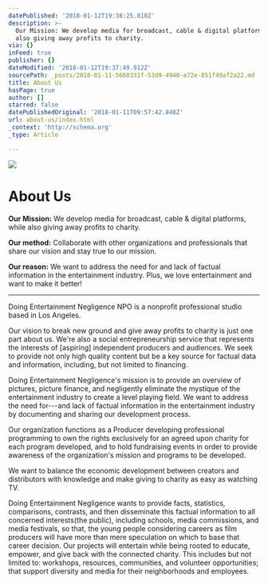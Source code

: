 ```yaml
---
datePublished: '2018-01-12T19:38:25.810Z'
description: >-
  Our Mission: We develop media for broadcast, cable & digital platforms, while
  also giving away profits to charity.
via: {}
inFeed: true
publisher: {}
dateModified: '2018-01-12T19:37:49.912Z'
sourcePath: _posts/2018-01-11-5660331f-53d9-4940-a72e-851f49af2a22.md
title: About Us
hasPage: true
author: []
starred: false
datePublishedOriginal: '2018-01-11T09:57:42.848Z'
url: about-us/index.html
_context: 'http://schema.org'
_type: Article

---
```

![](https://the-grid-user-content.s3-us-west-2.amazonaws.com/5493165f-db02-4798-996e-e53254228283.png)

# About Us

**Our Mission:** We develop media for broadcast, cable & digital platforms, while also giving away profits to charity.

**Our method:** Collaborate with other organizations and professionals that share our vision and stay true to our mission.

**Our reason:** We want to address the need for and lack of factual information in the entertainment industry. Plus, we love entertainment and want to make it better!

---

Doing Entertainment Negligence NPO is a nonprofit professional studio based in Los Angeles.

Our vision to break new ground and give away profits to charity is just one part about us. We're also a social entrepreneurship service that represents the interests of \[aspiring\] independent producers and audiences. We seek to provide not only high quality content but be a key source for factual data and information, including, but not limited to financing.

Doing Entertainment Negligence's mission is to provide an overview of pictures, picture finance, and negligently eliminate the mystique of the entertainment industry to create a level playing field. We want to address the need for---and lack of factual information in the entertainment industry by documenting and sharing our development process.

Our organization functions as a Producer developing professional programming to own the rights exclusively for an agreed upon charity for each program developed, and to hold fundraising events in order to provide awareness of the organization's mission and programs to be developed.

We want to balance the economic development between creators and distributors with knowledge and make giving to charity as easy as watching TV.

Doing Entertainment Negligence wants to provide facts, statistics, comparisons, contrasts, and then disseminate this factual information to all concerned interests(the public), including schools, media commissions, and media festivals, so that, the young people considering careers as film producers will have more than mere speculation on which to base that career decision. Our projects will entertain while being rooted to educate, empower, and give back with the connected charity. This includes but not limited to: workshops, resources, communities, and volunteer opportunities; that support diversity and media for their neighborhoods and employees.